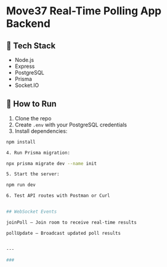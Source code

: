 # Move37 Real-Time Polling App Backend

## 🧰 Tech Stack

- Node.js
- Express
- PostgreSQL
- Prisma
- Socket.IO

## 🚀 How to Run

1. Clone the repo
2. Create `.env` with your PostgreSQL credentials
3. Install dependencies:

```bash
npm install

4. Run Prisma migration:

npx prisma migrate dev --name init

5. Start the server:

npm run dev

6. Test API routes with Postman or Curl


## WebSocket Events

joinPoll – Join room to receive real-time results

pollUpdate – Broadcast updated poll results


---

### 